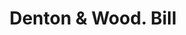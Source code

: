 ---
doi: 10.7916/D8S48424
date_other: '1850'
date_other_textual: 1850-1859
form: printed ephemera
genre:
- Invoices
name:
- Denton & Wood
object_in_context_url: https://biggert.cul.columbia.edu/items/view/ave_biggert_00480
subject_hierarchical_geographic:
- Cambridgeport, Massachusetts, United States
subject_name:
- Denton & Wood
title: Denton & Wood. Bill
sort_title: Denton & Wood. Bill
call_number: ave_biggert_00480
coordinates:
- 42.3600,-71.1075
pid: ave_biggert_00480
identifiers: ave_biggert_00480
thumbnail: https://derivativo-2.library.columbia.edu/iiif/2/ldpd:343838/full/!256,256/0/native.jpg
permalink: /biggert/ave_biggert_00480/
layout: iiif-image-page
---